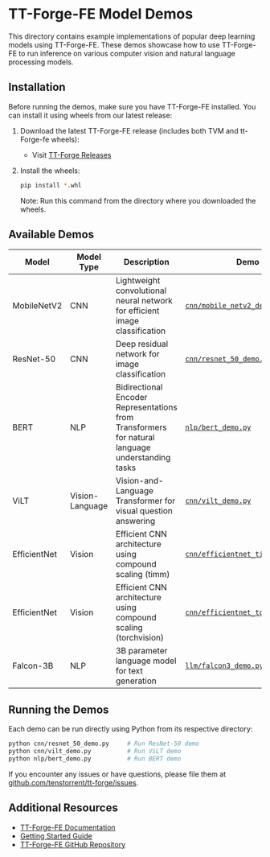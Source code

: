 # TT-Forge-FE Model Demos

This directory contains example implementations of popular deep learning models using TT-Forge-FE. These demos showcase how to use TT-Forge-FE to run inference on various computer vision and natural language processing models.

## Installation

Before running the demos, make sure you have TT-Forge-FE installed. You can install it using wheels from our latest release:

1. Download the latest TT-Forge-FE release (includes both TVM and tt-Forge-fe wheels):
   - Visit [TT-Forge Releases](https://github.com/tenstorrent/tt-forge/releases)

2. Install the wheels:
   ```bash
   pip install *.whl
   ```
   Note: Run this command from the directory where you downloaded the wheels.

## Available Demos

| Model | Model Type | Description | Demo Code |
|-------|------------|-------------|------------|
| MobileNetV2 | CNN | Lightweight convolutional neural network for efficient image classification | [`cnn/mobile_netv2_demo.py`](cnn/mobile_netv2_demo.py) |
| ResNet-50 | CNN | Deep residual network for image classification | [`cnn/resnet_50_demo.py`](cnn/resnet_50_demo.py) |
| BERT | NLP | Bidirectional Encoder Representations from Transformers for natural language understanding tasks | [`nlp/bert_demo.py`](nlp/bert_demo.py) |
| ViLT | Vision-Language | Vision-and-Language Transformer for visual question answering | [`cnn/vilt_demo.py`](cnn/vilt_demo.py) |
| EfficientNet | Vision | Efficient CNN architecture using compound scaling (timm) | [`cnn/efficientnet_timm_demo.py`](cnn/efficientnet_timm_demo.py) |
| EfficientNet | Vision | Efficient CNN architecture using compound scaling (torchvision) | [`cnn/efficientnet_torchvision_demo.py`](cnn/efficientnet_torchvision_demo.py) |
| Falcon-3B | NLP | 3B parameter language model for text generation | [`llm/falcon3_demo.py`](llm/falcon3_demo.py) |

## Running the Demos

Each demo can be run directly using Python from its respective directory:

```bash
python cnn/resnet_50_demo.py     # Run ResNet-50 demo
python cnn/vilt_demo.py          # Run ViLT demo
python nlp/bert_demo.py          # Run BERT demo
```

If you encounter any issues or have questions, please file them at [github.com/tenstorrent/tt-forge/issues](https://github.com/tenstorrent/tt-forge/issues).

## Additional Resources

- [TT-Forge-FE Documentation](https://docs.tenstorrent.com/tt-forge-fe/)
- [Getting Started Guide](https://docs.tenstorrent.com/tt-forge-fe/getting-started.html)
- [TT-Forge-FE GitHub Repository](https://github.com/tenstorrent/tt-forge)
